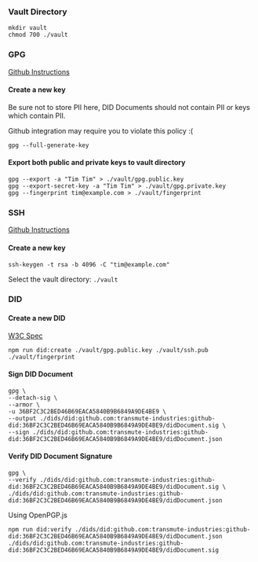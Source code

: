 
### Vault Directory

```
mkdir vault
chmod 700 ./vault
```

### GPG

[Github Instructions](https://help.github.com/articles/generating-a-new-gpg-key/)

#### Create a new key

Be sure not to store PII here, DID Documents should not contain PII or keys which contain PII.

Github integration may require you to violate this policy :(

```
gpg --full-generate-key
```

#### Export both public and private keys to vault directory

```
gpg --export -a "Tim Tim" > ./vault/gpg.public.key
gpg --export-secret-key -a "Tim Tim" > ./vault/gpg.private.key
gpg --fingerprint tim@example.com > ./vault/fingerprint
```

### SSH

[Github Instructions](https://help.github.com/articles/generating-a-new-ssh-key-and-adding-it-to-the-ssh-agent/)

#### Create a new key

```
ssh-keygen -t rsa -b 4096 -C "tim@example.com"
```

Select the vault directory: `./vault`

### DID

#### Create a new DID

[W3C Spec](https://w3c-ccg.github.io/did-spec/)

```
npm run did:create ./vault/gpg.public.key ./vault/ssh.pub ./vault/fingerprint
```


#### Sign DID Document

```
gpg \
--detach-sig \
--armor \
-u 36BF2C3C2BED46B69EACA5840B9B6849A9DE4BE9 \
--output ./dids/did:github.com:transmute-industries:github-did:36BF2C3C2BED46B69EACA5840B9B6849A9DE4BE9/didDocument.sig \
--sign ./dids/did:github.com:transmute-industries:github-did:36BF2C3C2BED46B69EACA5840B9B6849A9DE4BE9/didDocument.json
```

#### Verify DID Document Signature

```
gpg \
--verify ./dids/did:github.com:transmute-industries:github-did:36BF2C3C2BED46B69EACA5840B9B6849A9DE4BE9/didDocument.sig \
./dids/did:github.com:transmute-industries:github-did:36BF2C3C2BED46B69EACA5840B9B6849A9DE4BE9/didDocument.json
```

Using OpenPGP.js

```
npm run did:verify ./dids/did:github.com:transmute-industries:github-did:36BF2C3C2BED46B69EACA5840B9B6849A9DE4BE9/didDocument.json ./dids/did:github.com:transmute-industries:github-did:36BF2C3C2BED46B69EACA5840B9B6849A9DE4BE9/didDocument.sig
```